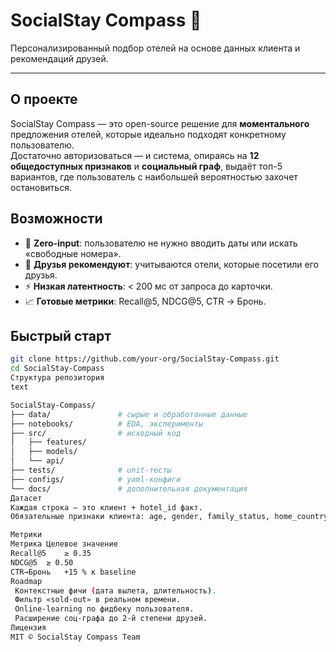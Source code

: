 # SocialStay Compass 🧭

Персонализированный подбор отелей на основе данных клиента и рекомендаций друзей.

---

## О проекте
SocialStay Compass — это open-source решение для **моментального** предложения отелей, которые идеально подходят конкретному пользователю.  
Достаточно авторизоваться — и система, опираясь на **12 общедоступных признаков** и **социальный граф**, выдаёт топ-5 вариантов, где пользователь с наибольшей вероятностью захочет остановиться.

## Возможности
- 🚀 **Zero-input**: пользователю не нужно вводить даты или искать «свободные номера».  
- 👥 **Друзья рекомендуют**: учитываются отели, которые посетили его друзья.  
- ⚡ **Низкая латентность**: < 200 мс от запроса до карточки.  
- 📈 **Готовые метрики**: Recall@5, NDCG@5, CTR → Бронь.

## Быстрый старт
```bash
git clone https://github.com/your-org/SocialStay-Compass.git
cd SocialStay-Compass
Структура репозитория
text

SocialStay-Compass/
├── data/               # сырые и обработанные данные
├── notebooks/          # EDA, эксперименты
├── src/                # исходный код
│   ├── features/
│   ├── models/
│   └── api/
├── tests/              # unit-тесты
├── configs/            # yaml-конфиги
└── docs/               # дополнительная документация
Датасет
Каждая строка — это клиент + hotel_id факт.
Обязательные признаки клиента: age, gender, family_status, home_country, loyalty_tier, price_preference_bucket, preferred_climate, friends_hotel_ids и др.

Метрики
Метрика	Целевое значение
Recall@5	≥ 0.35
NDCG@5	≥ 0.50
CTR→Бронь	+15 % к baseline
Roadmap
 Контекстные фичи (дата вылета, длительность).
 Фильтр «sold-out» в реальном времени.
 Online-learning по фидбеку пользователя.
 Расширение соц-графа до 2-й степени друзей.
Лицензия
MIT © SocialStay Compass Team
